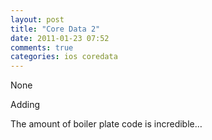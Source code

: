 ```yaml
---
layout: post
title: "Core Data 2"
date: 2011-01-23 07:52
comments: true
categories: ios coredata
---
```


None


Adding 


The amount of boiler plate code is incredible…

